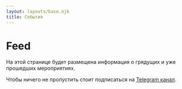 ```yaml
---
layout: layouts/base.njk
title: События
---
```


# Feed

На этой странице будет размещена информация о грядущих и уже прошедших
мероприятиях.

Чтобы ничего не пропустить стоит подписаться на
<a target="_blank" href="{{ config.links.channel }}">Telegram канал</a>.
